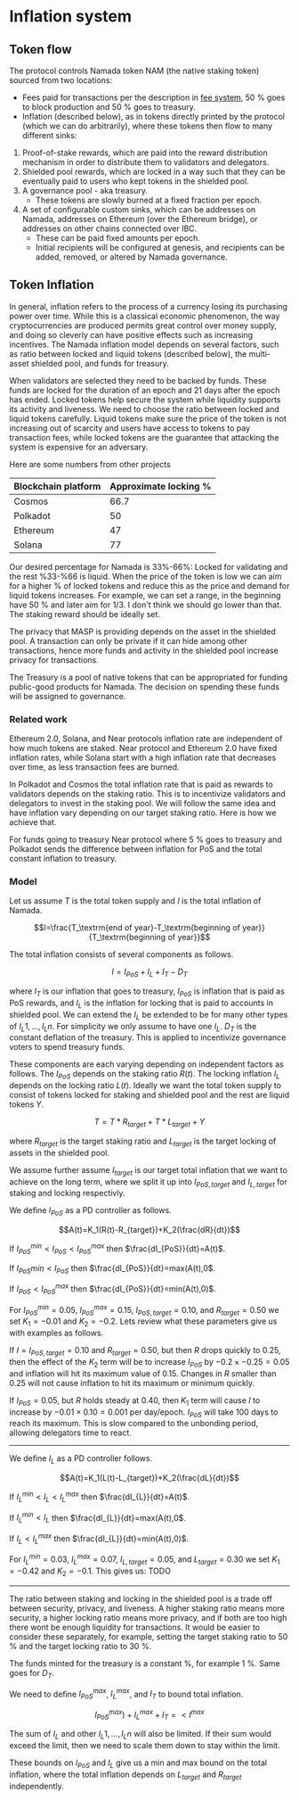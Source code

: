 # Inflation system

## Token flow

The protocol controls Namada token NAM (the native staking token) sourced from two locations:

- Fees paid for transactions per the description in [fee system](../ledger/fee-system.md), 50 % goes to block production and 50 % goes to treasury.  
- Inflation (described below), as in tokens directly printed by the protocol (which we can do arbitrarily), where these tokens then flow to many different sinks:

1. Proof-of-stake rewards, which are paid into the reward distribution mechanism in order to distribute them to validators and delegators.
2. Shielded pool rewards, which are locked in a way such that they can be eventually paid to users who kept tokens in the shielded pool.
3. A governance pool - aka treasury.
    - These tokens are slowly burned at a fixed fraction per epoch.
4. A set of configurable custom sinks, which can be addresses on Namada, addresses on Ethereum (over the Ethereum bridge), or addresses on other chains connected over IBC.
    - These can be paid fixed amounts per epoch.
    - Initial recipients will be configured at genesis, and recipients can be added, removed, or altered by Namada governance.

## Token Inflation
In general, inflation refers to the process of a currency losing its purchasing power over time. While this is a classical economic phenomenon, the way cryptocurrencies are produced permits great control over money supply, and doing so cleverly can have positive effects such as increasing incentives. The Namada inflation model depends on several factors, such as ratio between locked and liquid tokens (described below), the multi-asset shielded pool, and funds for treasury. 

When validators are selected they need to be backed by funds. These funds are locked for the duration of an epoch and 21 days after the epoch has ended. Locked tokens help secure the system while liquidity supports its activity and liveness. We need to choose the ratio between locked and liquid tokens carefully. Liquid tokens make sure the price of the token is not increasing out of scarcity and users have access to tokens to pay transaction fees, while locked tokens are the guarantee that attacking the system is expensive for an adversary. 

Here are some numbers from other projects

| Blockchain platform | Approximate locking %       |
|--------------------------------------------------|------|
| Cosmos                                           | 66.7 |
| Polkadot                                         | 50   |
| Ethereum                                         | 47   |
| Solana                                           | 77   |


Our desired percentage for Namada is 33%-66%: Locked for validating and the rest %33-%66 is liquid. When the price of the token is low we can aim for a higher % of locked tokens and reduce this as the price and demand for liquid tokens increases. For example, we can set a range, in the beginning have 50 % and later aim for 1/3. I don't think we should go lower than that. The staking reward should be ideally set. 


<!--## Inflation rates for popular platforms
_insert table here_
Solana has the following model where the inflation that is produced for rewards is independent of the staking ratio:
1. Define a starting inflation rate for year 1.
2. The inflation rate decreases thereon at a fixed pace until it reaches a desired rate.
3. Once this desired rate is attained, the inflation rate remains constant.

In Polkadot and Cosmos the total inflation rate that is paid as rewards to validators depends on the staking ratio. This is to incentivize validators and delegators to invest in the staking pool. We will follow the same idea and have inflation vary depending on our target staking ratio. Here is how we achieve that. -->

The privacy that MASP is providing depends on the asset in the shielded pool. A transaction can only be private if it can hide among other transactions, hence more funds and activity in the shielded pool increase privacy for transactions. 

The Treasury is a pool of native tokens that can be appropriated for funding public-good products for Namada. The decision on spending these funds will be assigned to governance. 

### Related work
Ethereum 2.0, Solana, and Near protocols inflation rate are independent of how much tokens are staked. Near protocol and Ethereum 2.0 have fixed inflation rates, while Solana start with a high inflation rate that decreases over time, as less transaction fees are burned. 

In Polkadot and Cosmos the total inflation rate that is paid as rewards to validators depends on the staking ratio. This is to incentivize validators and delegators to invest in the staking pool. We will follow the same idea and have inflation vary depending on our target staking ratio. Here is how we achieve that. 

For funds going to treasury Near protocol where 5 % goes to treasury and Polkadot sends the difference between inflation for PoS and the total constant inflation to treasury.

###  Model

Let us assume $T$ is the total token supply and $I$ is the total inflation of Namada. 

$$I=\frac{T_\textrm{end of year}-T_\textrm{beginning of year}}{T_\textrm{beginning of year}}$$

The total inflation consists of several components as follows. 

$$I=I_{PoS}+I_L+I_T-D_T$$

where $I_T$ is our inflation that goes to treasury, $I_{PoS}$ is inflation that is paid as PoS rewards, and $I_L$ is the inflation for locking that is paid to accounts in shielded pool. We can extend the $I_L$ be extended to be for many other types of $I_L1,...,I_Ln$. For simplicity we only assume to have one $I_L$. $D_T$ is the constant deflation of the treasury. This is applied to incentivize governance voters to spend treasury funds. 

These components are each varying depending on independent factors as follows. The $I_{PoS}$ depends on the staking ratio $R(t)$. The locking inflation $I_L$ depends on the locking ratio $L(t)$. Ideally we want the total token supply to consist of tokens locked for staking and shielded pool and the rest are liquid tokens $Y$. 

$$T=T*R_{target}+T*L_{target}+Y$$

where $R_{target}$ is the target staking ratio and $L_{target}$ is the target locking of assets in the shielded pool.
  
We assume further assume $I_{target}$ is our target total inflation that we want to achieve on the long term, where we split it up into $I_{PoS,target}$ and $I_{L,target}$ for staking and locking respectivly. 

We define $I_{PoS}$ as a PD controller as follows. 

$$A(t)=K_1(R(t)-R_{target})+K_2(\frac{dR}{dt})$$

If $I_{PoS}^{min}< I_{PoS}< I_{PoS}^{max}$ then $\frac{dI_{PoS}}{dt}=A(t)$.

If $I_{PoS}{min}< I_{PoS}$ then $\frac{dI_{PoS}}{dt}=max(A(t),0$.

If $I_{PoS}< I_{PoS}^{max}$ then $\frac{dI_{PoS}}{dt}=min(A(t),0)$.

For $I_{PoS}^{min}=0.05$, $I_{PoS}^{max}=0.15$, $I_{PoS,target}=0.10$, and $R_{target}=0.50$ we set $K_1=-0.01$ and $K_2=-0.2$. Lets review what these parameters give us with examples as follows. 

If $I= I_{PoS,target}=0.10$ and $R_{target}=0.50$, but then $R$ drops quickly to $0.25$, then the effect of the $K_2$ term will be to increase $I_{PoS}$ by $-0.2 \times -0.25=0.05$ and inflation will hit its maximum value of $0.15$. Changes in $R$ smaller than $0.25$ will not cause inflation to hit its maximum or minimum quickly.

If $I_{PoS}=0.05$, but $R$ holds steady at $0.40$, then $K_1$ term will cause $I$ to increase by $-0.01 \times 0.10=0.001$ per day/epoch. $I_{PoS}$ will take 100 days to reach its maximum. This is slow compared to the unbonding period, allowing delegators time to react.


---

We define $I_{L}$ as a PD controller follows. 

$$A(t)=K_1(L(t)-L_{target})+K_2(\frac{dL}{dt})$$

If $I_{L}^{min}< I_{L}< I_{L}^{max}$ then $\frac{dI_{L}}{dt}=A(t)$.

If $I_{L}^{min}< I_{L}$ then $\frac{dI_{L}}{dt}=max(A(t),0$.

If $I_{L}< I_{L}^{max}$ then $\frac{dI_{L}}{dt}=min(A(t),0)$.

For $I_{L}^{min}=0.03$, $I_{L}^{max}=0.07$, $I_{L,target}=0.05$, and $L_{target}=0.30$ we set $K_1=-0.42$ and $K_2=-0.1$. This gives us: TODO

---

The ratio between staking and locking in the shielded pool is a trade off between security, privacy, and liveness. A higher staking ratio means more security, a higher locking ratio means more privacy, and if both are too high there wont be enough liquidity for transactions. It would be easier to consider these separately, for example, setting the target staking ratio to 50 % and the target locking ratio to 30 %. 

The funds minted for the treasury is a constant %, for example 1 %. Same goes for $D_T$. 

We need to define $I_{PoS}^{max}$, $I_{L}^{max}$, and $I_{T}$ to bound total inflation. 

$$I_{PoS}^{max})+I_{L}^{max}+I_T=< I^{max}$$

The sum of $I_L$ and other $I_L1,...,I_Ln$ will also be limited. If their sum would exceed the limit, then we need to scale them down to stay within the limit. 

These bounds on $I_{PoS}$ and $I_L$ give us a min and max bound on the total inflation, where the total inflation depends on $L_{target}$ and $R_{target}$ independently. 


